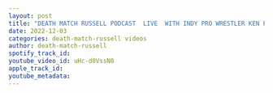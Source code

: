 ```yaml
---
layout: post
title: "DEATH MATCH RUSSELL PODCAST  LIVE  WITH INDY PRO WRESTLER KEN POWERS"
date: 2022-12-03
categories: death-match-russell videos
author: death-match-russell
spotify_track_id: 
youtube_video_id: uHc-d0VssN0
apple_track_id: 
youtube_metadata: 
---
```

